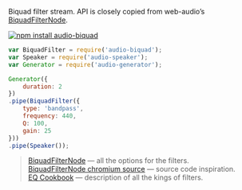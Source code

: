 Biquad filter stream. API is closely copied from web-audio’s [BiquadFilterNode](https://developer.mozilla.org/en-US/docs/Web/API/BiquadFilterNode).

[![npm install audio-biquad](https://nodei.co/npm/audio-biquad.png?mini=true)](https://npmjs.org/package/audio-biquad/)


```js
var BiquadFilter = require('audio-biquad');
var Speaker = require('audio-speaker');
var Generator = require('audio-generator');

Generator({
	duration: 2
})
.pipe(BiquadFilter({
	type: 'bandpass',
	frequency: 440,
	Q: 100,
	gain: 25
}))
.pipe(Speaker());
```

> [BiquadFilterNode](https://developer.mozilla.org/en-US/docs/Web/API/BiquadFilterNode) — all the options for the filters.</br>
> [BiquadFilterNode chromium source](https://code.google.com/p/chromium/codesearch#chromium/src/third_party/WebKit/Source/platform/audio/Biquad.cpp&rcl=1443871507&l=283) — source code inspiration.</br>
> [EQ Cookbook](http://www.musicdsp.org/files/Audio-EQ-Cookbook.txt) — description of all the kings of filters.</br>